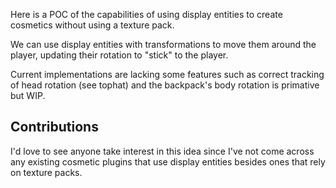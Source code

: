 Here is a POC of the capabilities of using display entities to create cosmetics without using a texture pack.

We can use display entities with transformations to move them around the player, updating their rotation to "stick" to the player.

Current implementations are lacking some features such as correct tracking of head rotation (see tophat) and the backpack's body rotation is
primative but WIP.

## Contributions

I'd love to see anyone take interest in this idea since I've not come across any existing cosmetic plugins that use display entities besides ones that rely on texture packs.

